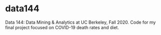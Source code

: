 # data144
Data 144: Data Mining &amp; Analytics at UC Berkeley, Fall 2020. Code for my final project focused on COVID-19 death rates and diet.
